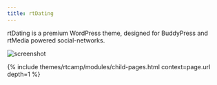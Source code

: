 ```yaml
---
title: rtDating
---
```


rtDating is a premium WordPress theme, designed for BuddyPress and rtMedia powered social-networks.

![screenshot](https://cloud.githubusercontent.com/assets/1140051/5280203/e05f3c46-7b13-11e4-970d-290b65a55df3.png)


{% include themes/rtcamp/modules/child-pages.html context=page.url depth=1 %}
